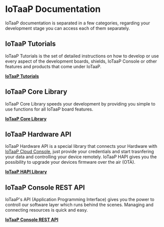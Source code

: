 # IoTaaP Documentation

IoTaaP documentation is separated in a few categories, regarding your development stage you can access each of them separately.

## IoTaaP Tutorials

IoTaaP Tutorials is the set of detailed instructions on how to develop or use every aspect of the development boards, shields,
IoTaaP Console or other features and products that come under IoTaaP.

[**IoTaaP Tutorials**](https://docs.iotaap.io/iotaap-tutorials/)

## IoTaaP Core Library

IoTaaP Core Library speeds your development by providing you simple to use functions for all IoTaaP board features.

[**IoTaaP Core Library**](https://docs.iotaap.io/iotaap-core/)

## IoTaaP Hardware API

IoTaaP Hardware API is a special library that connects your Hardware with [IoTaaP Cloud Console](https://console.iotaap.io), just provide your credentials
and start trasnfering your data and controlling your device remotely. IoTaaP HAPI gives you the possibility to upgrade your devices firmware over the air (OTA).

[**IoTaaP HAPI Library**](https://docs.iotaap.io/iotaap-hapi/)

## IoTaaP Console REST API

IoTaaP's API (Application Programming Interface) gives you the power to controll our software layer which runs behind the scenes. Managing and connecting resources is quick and easy.

[**IoTaaP Console REST API**](https://docs.iotaap.io/rest-api/)